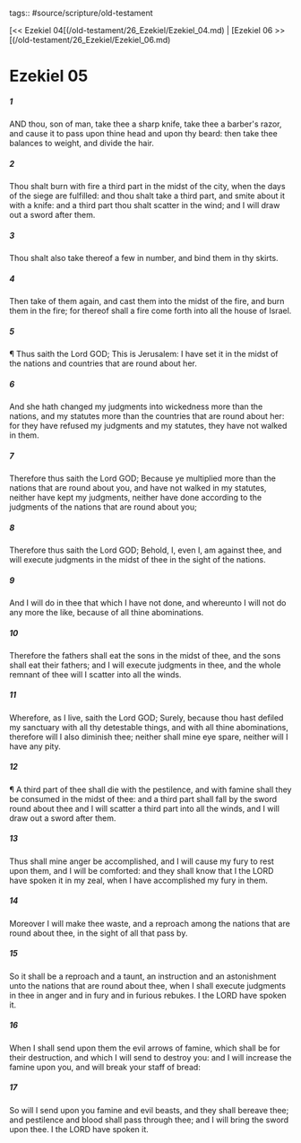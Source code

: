 tags:: #source/scripture/old-testament

[<< Ezekiel 04[(/old-testament/26_Ezekiel/Ezekiel_04.md) | [Ezekiel 06 >>[(/old-testament/26_Ezekiel/Ezekiel_06.md)

# Ezekiel 05

##### 1

AND thou, son of man, take thee a sharp knife, take thee a barber's razor, and cause it to pass upon thine head and upon thy beard: then take thee balances to weight, and divide the hair.

##### 2

Thou shalt burn with fire a third part in the midst of the city, when the days of the siege are fulfilled: and thou shalt take a third part, and smite about it with a knife: and a third part thou shalt scatter in the wind; and I will draw out a sword after them.

##### 3

Thou shalt also take thereof a few in number, and bind them in thy skirts.

##### 4

Then take of them again, and cast them into the midst of the fire, and burn them in the fire; for thereof shall a fire come forth into all the house of Israel.

##### 5

¶ Thus saith the Lord GOD; This is Jerusalem: I have set it in the midst of the nations and countries that are round about her.

##### 6

And she hath changed my judgments into wickedness more than the nations, and my statutes more than the countries that are round about her: for they have refused my judgments and my statutes, they have not walked in them.

##### 7

Therefore thus saith the Lord GOD; Because ye multiplied more than the nations that are round about you, and have not walked in my statutes, neither have kept my judgments, neither have done according to the judgments of the nations that are round about you;

##### 8

Therefore thus saith the Lord GOD; Behold, I, even I, am against thee, and will execute judgments in the midst of thee in the sight of the nations.

##### 9

And I will do in thee that which I have not done, and whereunto I will not do any more the like, because of all thine abominations.

##### 10

Therefore the fathers shall eat the sons in the midst of thee, and the sons shall eat their fathers; and I will execute judgments in thee, and the whole remnant of thee will I scatter into all the winds.

##### 11

Wherefore, as I live, saith the Lord GOD; Surely, because thou hast defiled my sanctuary with all thy detestable things, and with all thine abominations, therefore will I also diminish thee; neither shall mine eye spare, neither will I have any pity.

##### 12

¶ A third part of thee shall die with the pestilence, and with famine shall they be consumed in the midst of thee: and a third part shall fall by the sword round about thee and I will scatter a third part into all the winds, and I will draw out a sword after them.

##### 13

Thus shall mine anger be accomplished, and I will cause my fury to rest upon them, and I will be comforted: and they shall know that I the LORD have spoken it in my zeal, when I have accomplished my fury in them.

##### 14

Moreover I will make thee waste, and a reproach among the nations that are round about thee, in the sight of all that pass by.

##### 15

So it shall be a reproach and a taunt, an instruction and an astonishment unto the nations that are round about thee, when I shall execute judgments in thee in anger and in fury and in furious rebukes. I the LORD have spoken it.

##### 16

When I shall send upon them the evil arrows of famine, which shall be for their destruction, and which I will send to destroy you: and I will increase the famine upon you, and will break your staff of bread:

##### 17

So will I send upon you famine and evil beasts, and they shall bereave thee; and pestilence and blood shall pass through thee; and I will bring the sword upon thee. I the LORD have spoken it.
